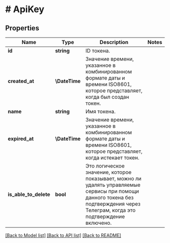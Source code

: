 # # ApiKey

## Properties

Name | Type | Description | Notes
------------ | ------------- | ------------- | -------------
**id** | **string** | ID токена. |
**created_at** | **\DateTime** | Значение времени, указанное в комбинированном формате даты и времени ISO8601, которое представляет, когда был создан токен. |
**name** | **string** | Имя токена. |
**expired_at** | **\DateTime** | Значение времени, указанное в комбинированном формате даты и времени ISO8601, которое представляет, когда истекает токен. |
**is_able_to_delete** | **bool** | Это логическое значение, которое показывает, можно ли удалять управляемые сервисы при помощи данного токена без подтверждения через Телеграм, когда это подтверждение включено. |

[[Back to Model list]](../../README.md#models) [[Back to API list]](../../README.md#endpoints) [[Back to README]](../../README.md)
